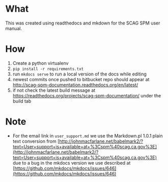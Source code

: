 # What
This was created using readthedocs and mkdown for the SCAG SPM user manual.

# How
1. Create a python virtualenv
2. `pip install -r requirements.txt`
3. run `mkdocs serve` to run a local version of the docs while editing
4. newest commits once pushed to bitbucket repo should appear at http://scag-spm-documentation.readthedocs.org/en/latest/
5. if not check the latest build message at https://readthedocs.org/projects/scag-spm-documentation/ under the build tab

# Note
- For the email link in `user_support.md` we use the Markdown.pl 1.0.1 plain text conversion from [http://johnmacfarlane.net/babelmark2/?text=User+support+is+available+at+%3Cspm%40scag.ca.gov%3E](http://johnmacfarlane.net/babelmark2/?text=User+support+is+available+at+%3Cspm%40scag.ca.gov%3E) due to a bug in the mkdocs version we use described at [https://github.com/mkdocs/mkdocs/issues/646](https://github.com/mkdocs/mkdocs/issues/646)